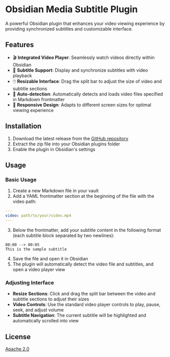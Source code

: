 # Obsidian Media Subtitle Plugin

A powerful Obsidian plugin that enhances your video viewing experience by providing synchronized subtitles and customizable interface.

## Features

- 🎬 **Integrated Video Player**: Seamlessly watch videos directly within Obsidian
- 📝 **Subtitle Support**: Display and synchronize subtitles with video playback
- 🖱️ **Resizable Interface**: Drag the split bar to adjust the size of video and subtitle sections
- 🎯 **Auto-detection**: Automatically detects and loads video files specified in Markdown frontmatter
- 📱 **Responsive Design**: Adapts to different screen sizes for optimal viewing experience

## Installation

1. Download the latest release from the [GitHub repository](https://github.com/yourusername/obsidian-sample-plugin/releases)
2. Extract the zip file into your Obsidian plugins folder
3. Enable the plugin in Obsidian's settings

## Usage

### Basic Usage

1. Create a new Markdown file in your vault
2. Add a YAML frontmatter section at the beginning of the file with the video path:

```yaml
---
video: path/to/your/video.mp4
---
```

3. Below the frontmatter, add your subtitle content in the following format (each subtitle block separated by two newlines):

```
00:00 --> 00:05
This is the sample subtitle
```

4. Save the file and open it in Obsidian
5. The plugin will automatically detect the video file and subtitles, and open a video player view

### Adjusting Interface

- **Resize Sections**: Click and drag the split bar between the video and subtitle sections to adjust their sizes
- **Video Controls**: Use the standard video player controls to play, pause, seek, and adjust volume
- **Subtitle Navigation**: The current subtitle will be highlighted and automatically scrolled into view

## License

[Apache 2.0](LICENSE)